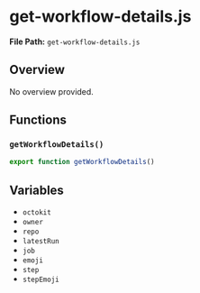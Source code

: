 # get-workflow-details.js

**File Path:** `get-workflow-details.js`

## Overview

No overview provided.

## Functions

### `getWorkflowDetails()`

```typescript
export function getWorkflowDetails()
```

## Variables

- `octokit`
- `owner`
- `repo`
- `latestRun`
- `job`
- `emoji`
- `step`
- `stepEmoji`


